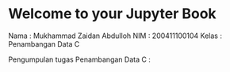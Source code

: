 # Welcome to your Jupyter Book
Nama    : Mukhammad Zaidan Abdulloh
NIM     : 200411100104
Kelas   : Penambangan Data C


Pengumpulan tugas Penambangan Data C :


```{tableofcontents}
```
